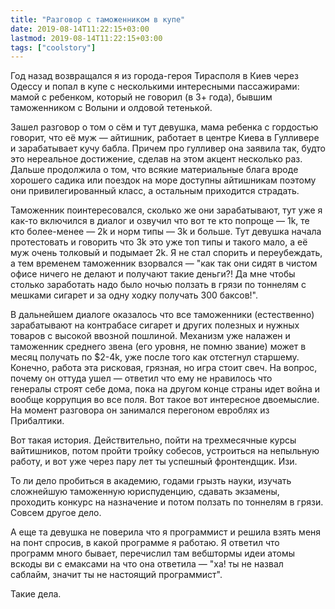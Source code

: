 ```yaml
---
title: "Разговор с таможенником в купе"
date: 2019-08-14T11:22:15+03:00
lastmod: 2019-08-14T11:22:15+03:00
tags: ["coolstory"]
---
```


Год назад возвращался я из города-героя Тирасполя в Киев через Одессу и попал в купе с несколькими интересными пассажирами: мамой с ребенком, который не говорил (в 3+ года), бывшим таможенником с Волыни и олдовой тетенькой.

Зашел разговор о том о сём и тут девушка, мама ребенка с гордостью говорит, что её муж — айтишник, работает в центре Киева в Гулливере и зарабатывает кучу бабла. Причем про гулливер она заявила так, будто это нереальное достижение, сделав на этом акцент несколько раз. Дальше продолжила о том, что всякие материальные блага вроде хорошего садика или поездок на море доступны айтишникам поэтому они привилегированный класс, а остальным приходится страдать. 

Таможенник поинтересовался, сколько же они зарабатывают, тут уже я как-то включился в диалог и озвучил что вот те кто попроще — 1k, те кто более-менее — 2k и норм типы — 3k и больше. Тут девушка начала протестовать и говорить что 3k это уже топ типы и такого мало, а её муж очень толковый и подымает 2k. Я не стал спорить и переубеждать, а тем временем таможенник взорвался — "как так они сидят в чистом офисе ничего не делают и получают такие деньги?! Да мне чтобы столько заработать надо было ночью ползать в грязи по тоннелям с мешками сигарет и за одну ходку получать 300 баксов!". 

В дальнейшем диалоге оказалось что все таможенники (естественно) зарабатывают на контрабасе сигарет и других полезных и нужных товаров с высокой ввозной пошлиной. Механизм уже налажен и таможенник среднего звена (его уровня, не помню звание) может в месяц получать по $2-4k, уже после того как отстегнул старшему. Конечно, работа эта рисковая, грязная, но игра стоит свеч. На вопрос, почему он оттуда ушел — ответил что ему не нравилось что генералы строят себе дома, пока на другом конце страны идет война и вообще коррупция во все поля. Вот такое вот интересное двоемыслие. На момент разговора он занимался перегоном евроблях из Прибалтики.

Вот такая история. Действительно, пойти на трехмесячные курсы вайтишников, потом пройти тройку собесов, устроиться на непыльную работу, и вот уже через пару лет ты успешный фронтендщик. Изи.

То ли дело пробиться в академию, годами грызть науки, изучать сложнейшую таможенную юриспуденцию, сдавать экзамены, проходить конкурс на назначение и потом ползать по тоннелям в грязи. Совсем другое дело.

А еще та девушка не поверила что я программист и решила взять меня на понт спросив, в какой программе я работаю. Я ответил что программ много бывает, перечислил там вебштормы идеи атомы вскоды ви с емаксами на что она ответила — "ха! ты не назвал саблайм, значит ты не настоящий программист".

Такие дела.